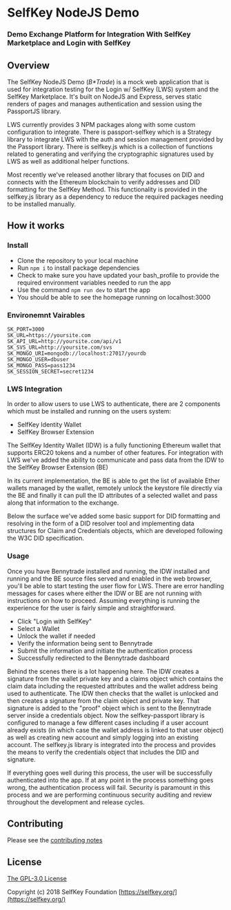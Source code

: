 # SelfKey NodeJS Demo

### Demo Exchange Platform for Integration With SelfKey Marketplace and Login with SelfKey

## Overview

The SelfKey NodeJS Demo (_B*Trade_) is a mock web application that is used for integration testing for the Login w/ SelfKey (LWS) system and the SelfKey Marketplace.  It's built on NodeJS and Express, serves static renders of pages and manages authentication and session using the PassportJS library.  

LWS currently provides 3 NPM packages along with some custom configuration to integrate.  There is passport-selfkey which is a Strategy library to integrate LWS with the auth and session management provided by the Passport library.  There is selfkey.js which is a collection of functions related to generating and verifying the cryptographic signatures used by LWS as well as additional helper functions.  

Most recently we've released another library that focuses on DID and connects with the Ethereum blockchain to verify addresses and DID formatting for the SelfKey Method.  This functionality is provided in the selfkey.js library as a dependency to reduce the required packages needing to be installed manually.

## How it works

### Install
* Clone the repository to your local machine
* Run `npm i` to install package dependencies
* Check to make sure you have updated your bash_profile to provide the required environment variables needed to run the app
* Use the command `npm run dev` to start the app
* You should be able to see the homepage running on localhost:3000

### Environemnt Vairables
```
SK_PORT=3000
SK_URL=https://yoursite.com
SK_API_URL=http://yoursite.com/api/v1
SK_SVS_URL=http://yoursite.com/svs
SK_MONGO_URI=mongodb://localhost:27017/yourdb
SK_MONGO_USER=dbuser
SK_MONGO_PASS=pass1234
SK_SESSION_SECRET=secret1234
```

### LWS Integration

In order to allow users to use LWS to authenticate, there are 2 components which must be installed and running on the users system: 

* SelfKey Identity Wallet
* SelfKey Browser Extension

The SelfKey Identity Wallet (IDW) is a fully functioning Ethereum wallet that supports ERC20 tokens and a number of other features.  For integration with LWS we've added the ability to communicate and pass data from the IDW to the SelfKey Browser Extension (BE)

In its current implementation, the BE is able to get the list of available Ether wallets managed by the wallet, remotely unlock the keystore file directly via the BE and finally it can pull the ID attributes of a selected wallet and pass along that information to the exchange.

Below the surface we've added some basic support for DID formatting and resolving in the form of a DID resolver tool and implementing data structures for Claim and Credentials objects, which are developed following the W3C DID specification.  

### Usage

Once you have Bennytrade installed and running, the IDW installed and running and the BE source files served and enabled in the web browser, you'll be able to start testing the user flow for LWS.  There are error handling messages for cases where either the IDW or BE are not running with instructions on how to proceed.  Assuming everything is running the experience for the user is fairly simple and straightforward.
* Click "Login with SelfKey"
* Select a Wallet
* Unlock the wallet if needed
* Verify the information being sent to Bennytrade
* Submit the information and initiate the authentication process
* Successfully redirected to the Bennytrade dashboard

Behind the scenes there is a lot happening here.  The IDW creates a signature from the wallet private key and a claims object which contains the claim data including the requested attributes and the wallet address being used to authenticate.  The IDW then checks that the wallet is unlocked and then creates a signature from the claim object and private key.  That signature is added to the "proof" object which is sent to the Bennytrade server inside a credentials object.  Now the selfkey-passport library is configured to manage a few different cases including if a user account already exists (in which case the wallet address is linked to that user object) as well as creating new account and simply logging into an existing account.  The selfkey.js library is integrated into the process and provides the means to verify the credentials object that includes the DID and signature.

If everything goes well during this process, the user will be successfully authenticated into the app.  If at any point in the process something goes wrong, the authentication process will fail.  Security is paramount in this process and we are performing continuous security auditing and review throughout the development and release cycles.  


## Contributing

Please see the [contributing notes](CONTRIBUTING.md)

## License

[The GPL-3.0 License](http://opensource.org/licenses/GPL-3.0)

Copyright (c) 2018 SelfKey Foundation [https://selfkey.org/](https://selfkey.org/)
